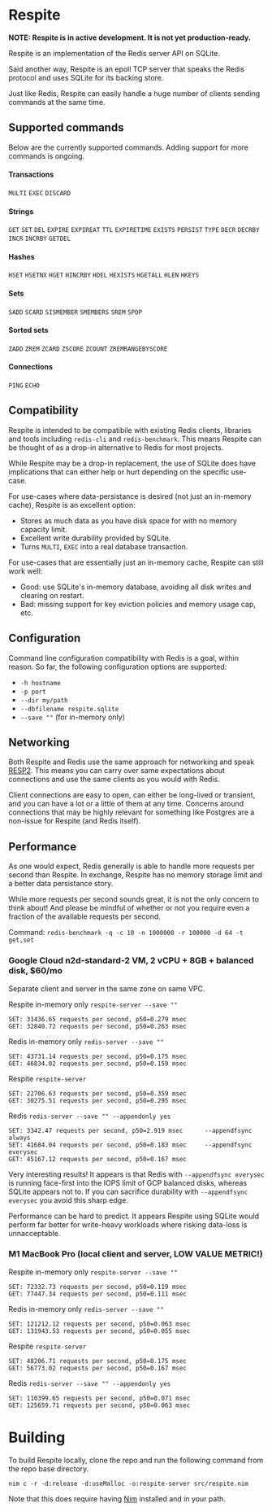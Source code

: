 # Respite

**NOTE: Respite is in active development. It is not yet production-ready.**

Respite is an implementation of the Redis server API on SQLite.

Said another way, Respite is an epoll TCP server that speaks the Redis protocol and uses SQLite for its backing store.

Just like Redis, Respite can easily handle a huge number of clients sending commands at the same time.

## Supported commands

Below are the currently supported commands. Adding support for more commands is ongoing.

#### Transactions

`MULTI`
`EXEC`
`DISCARD`

#### Strings

`GET`
`SET`
`DEL`
`EXPIRE`
`EXPIREAT`
`TTL`
`EXPIRETIME`
`EXISTS`
`PERSIST`
`TYPE`
`DECR`
`DECRBY`
`INCR`
`INCRBY`
`GETDEL`

#### Hashes

`HSET`
`HSETNX`
`HGET`
`HINCRBY`
`HDEL`
`HEXISTS`
`HGETALL`
`HLEN`
`HKEYS`

#### Sets

`SADD`
`SCARD`
`SISMEMBER`
`SMEMBERS`
`SREM`
`SPOP`

#### Sorted sets

`ZADD`
`ZREM`
`ZCARD`
`ZSCORE`
`ZCOUNT`
`ZREMRANGEBYSCORE`

#### Connections

`PING`
`ECHO`

## Compatibility

Respite is intended to be compatibile with existing Redis clients, libraries and tools including `redis-cli` and `redis-benchmark`. This means Respite can be thought of as a drop-in alternative to Redis for most projects.

While Respite may be a drop-in replacement, the use of SQLite does have implications that can either help or hurt depending on the specific use-case.

For use-cases where data-persistance is desired (not just an in-memory cache), Respite is an excellent option:
* Stores as much data as you have disk space for with no memory capacity limit.
* Excellent write durability provided by SQLite.
* Turns `MULTI`, `EXEC` into a real database transaction.

For use-cases that are essentially just an in-memory cache, Respite can still work well:
* Good: use SQLite's in-memory database, avoiding all disk writes and clearing on restart.
* Bad: missing support for key eviction policies and memory usage cap, etc.

## Configuration

Command line configuration compatibility with Redis is a goal, within reason. So far, the following configuration options are supported:

* `-h hostname`
* `-p port`
* `--dir my/path`
* `--dbfilename respite.sqlite`
* `--save ""` (for in-memory only)

## Networking

Both Respite and Redis use the same approach for networking and speak [RESP2](https://redis.io/docs/latest/develop/reference/protocol-spec/). This means you can carry over same expectations about connections and use the same clients as you would with Redis.

Client connections are easy to open, can either be long-lived or transient, and you can have a lot or a little of them at any time. Concerns around connections that may be highly relevant for something like Postgres are a non-issue for Respite (and Redis itself).

## Performance

As one would expect, Redis generally is able to handle more requests per second than Respite. In exchange, Respite has no memory storage limit and a better data persistance story.

While more requests per second sounds great, it is not the only concern to think about! And please be mindful of whether or not you require even a fraction of the available requests per second.

Command: `redis-benchmark -q -c 10 -n 1000000 -r 100000 -d 64 -t get,set`

### Google Cloud n2d-standard-2 VM, 2 vCPU + 8GB + balanced disk, $60/mo

Separate client and server in the same zone on same VPC.

Respite in-memory only `respite-server --save ""`

```
SET: 31436.65 requests per second, p50=0.279 msec
GET: 32840.72 requests per second, p50=0.263 msec
```

Redis in-memory only `redis-server --save ""`

```
SET: 43731.14 requests per second, p50=0.175 msec
GET: 46834.02 requests per second, p50=0.159 msec
```

Respite `respite-server`

```
SET: 22706.63 requests per second, p50=0.359 msec
GET: 30275.51 requests per second, p50=0.295 msec
```

Redis `redis-server --save "" --appendonly yes`

```
SET: 3342.47 requests per second, p50=2.919 msec      --appendfsync always
SET: 41684.04 requests per second, p50=0.183 msec     --appendfsync everysec
GET: 45167.12 requests per second, p50=0.167 msec
```

Very interesting results! It appears is that Redis with `--appendfsync everysec` is running face-first into the IOPS limit of GCP balanced disks, whereas SQLite appears not to. If you can sacrifice durability with `--appendfsync everysec` you avoid this sharp edge.

Performance can be hard to predict. It appears Respite using SQLite would perform far better for write-heavy workloads where risking data-loss is unnacceptable.

### M1 MacBook Pro (local client and server, LOW VALUE METRIC!)

Respite in-memory only `respite-server --save ""`

```
SET: 72332.73 requests per second, p50=0.119 msec
GET: 77447.34 requests per second, p50=0.111 msec
```

Redis in-memory only `redis-server --save ""`

```
SET: 121212.12 requests per second, p50=0.063 msec
GET: 131943.53 requests per second, p50=0.055 msec
```

Respite `respite-server`

```
SET: 48206.71 requests per second, p50=0.175 msec
GET: 56773.02 requests per second, p50=0.167 msec
```

Redis `redis-server --save "" --appendonly yes`

```
SET: 110399.65 requests per second, p50=0.071 msec
GET: 125659.71 requests per second, p50=0.063 msec
```

# Building

To build Respite locally, clone the repo and run the following command from the repo base directory.

`nim c -r -d:release -d:useMalloc -o:respite-server src/respite.nim`

Note that this does require having [Nim](https://nim-lang.org/) installed and in your path.
